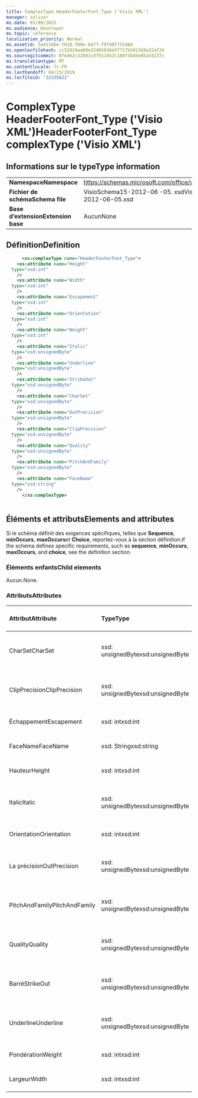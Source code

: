 ```yaml
---
title: ComplexType HeaderFooterFont_Type ('Visio XML')
manager: soliver
ms.date: 03/09/2015
ms.audience: Developer
ms.topic: reference
localization_priority: Normal
ms.assetid: 1e4134be-fb18-768e-b477-f9f40f72548d
ms.openlocfilehash: cc51924aa68e3248583be5f717b5813d4a32af2b
ms.sourcegitcommit: 8fe462c32b91c87911942c188f3445e85a54137c
ms.translationtype: MT
ms.contentlocale: fr-FR
ms.lasthandoff: 04/23/2019
ms.locfileid: "32335622"
---
```

# <a name="headerfooterfonttype-complextype-visio-xml"></a><span data-ttu-id="857ec-102">ComplexType HeaderFooterFont_Type ('Visio XML')</span><span class="sxs-lookup"><span data-stu-id="857ec-102">HeaderFooterFont_Type complexType ('Visio XML')</span></span>

## <a name="type-information"></a><span data-ttu-id="857ec-103">Informations sur le type</span><span class="sxs-lookup"><span data-stu-id="857ec-103">Type information</span></span>

|||
|:-----|:-----|
|<span data-ttu-id="857ec-104">**Namespace**</span><span class="sxs-lookup"><span data-stu-id="857ec-104">**Namespace**</span></span> <br/> |https://schemas.microsoft.com/office/visio/2011/1/core  <br/> |
|<span data-ttu-id="857ec-105">**Fichier de schéma**</span><span class="sxs-lookup"><span data-stu-id="857ec-105">**Schema file**</span></span> <br/> |<span data-ttu-id="857ec-106">VisioSchema15-2012-06 -05. xsd</span><span class="sxs-lookup"><span data-stu-id="857ec-106">VisioSchema15-2012-06-05.xsd</span></span>  <br/> |
|<span data-ttu-id="857ec-107">**Base d’extension**</span><span class="sxs-lookup"><span data-stu-id="857ec-107">**Extension base**</span></span> <br/> |<span data-ttu-id="857ec-108">Aucun</span><span class="sxs-lookup"><span data-stu-id="857ec-108">None</span></span>  <br/> |
   
## <a name="definition"></a><span data-ttu-id="857ec-109">Définition</span><span class="sxs-lookup"><span data-stu-id="857ec-109">Definition</span></span>

```XML
      <xs:complexType name="HeaderFooterFont_Type">
    <xs:attribute name="Height"
  type="xsd:int"
    />
    <xs:attribute name="Width"
  type="xsd:int"
    />
    <xs:attribute name="Escapement"
  type="xsd:int"
    />
    <xs:attribute name="Orientation"
  type="xsd:int"
    />
    <xs:attribute name="Weight"
  type="xsd:int"
    />
    <xs:attribute name="Italic"
  type="xsd:unsignedByte"
    />
    <xs:attribute name="Underline"
  type="xsd:unsignedByte"
    />
    <xs:attribute name="StrikeOut"
  type="xsd:unsignedByte"
    />
    <xs:attribute name="CharSet"
  type="xsd:unsignedByte"
    />
    <xs:attribute name="OutPrecision"
  type="xsd:unsignedByte"
    />
    <xs:attribute name="ClipPrecision"
  type="xsd:unsignedByte"
    />
    <xs:attribute name="Quality"
  type="xsd:unsignedByte"
    />
    <xs:attribute name="PitchAndFamily"
  type="xsd:unsignedByte"
    />
    <xs:attribute name="FaceName"
  type="xsd:string"
    />
      </xs:complexType>
      
```

## <a name="elements-and-attributes"></a><span data-ttu-id="857ec-110">Éléments et attributs</span><span class="sxs-lookup"><span data-stu-id="857ec-110">Elements and attributes</span></span>

<span data-ttu-id="857ec-111">Si le schéma définit des exigences spécifiques, telles que **Sequence**, **minOccurs**, **maxOccurs**et **Choice**, reportez-vous à la section définition.</span><span class="sxs-lookup"><span data-stu-id="857ec-111">If the schema defines specific requirements, such as **sequence**, **minOccurs**, **maxOccurs**, and **choice**, see the definition section.</span></span> 
  
### <a name="child-elements"></a><span data-ttu-id="857ec-112">Éléments enfants</span><span class="sxs-lookup"><span data-stu-id="857ec-112">Child elements</span></span>

<span data-ttu-id="857ec-113">Aucun.</span><span class="sxs-lookup"><span data-stu-id="857ec-113">None.</span></span>
  
### <a name="attributes"></a><span data-ttu-id="857ec-114">Attributs</span><span class="sxs-lookup"><span data-stu-id="857ec-114">Attributes</span></span>

|<span data-ttu-id="857ec-115">**Attribut**</span><span class="sxs-lookup"><span data-stu-id="857ec-115">**Attribute**</span></span>|<span data-ttu-id="857ec-116">**Type**</span><span class="sxs-lookup"><span data-stu-id="857ec-116">**Type**</span></span>|<span data-ttu-id="857ec-117">**Obligatoire**</span><span class="sxs-lookup"><span data-stu-id="857ec-117">**Required**</span></span>|<span data-ttu-id="857ec-118">**Description**</span><span class="sxs-lookup"><span data-stu-id="857ec-118">**Description**</span></span>|<span data-ttu-id="857ec-119">**Valeurs possibles**</span><span class="sxs-lookup"><span data-stu-id="857ec-119">**Possible values**</span></span>|
|:-----|:-----|:-----|:-----|:-----|
|<span data-ttu-id="857ec-120">CharSet</span><span class="sxs-lookup"><span data-stu-id="857ec-120">CharSet</span></span>  <br/> |<span data-ttu-id="857ec-121">xsd: unsignedByte</span><span class="sxs-lookup"><span data-stu-id="857ec-121">xsd:unsignedByte</span></span>  <br/> |<span data-ttu-id="857ec-122">facultatif</span><span class="sxs-lookup"><span data-stu-id="857ec-122">optional</span></span>  <br/> ||<span data-ttu-id="857ec-123">Valeurs du type xsd: unsignedByte.</span><span class="sxs-lookup"><span data-stu-id="857ec-123">Values of the xsd:unsignedByte type.</span></span>  <br/> |
|<span data-ttu-id="857ec-124">ClipPrecision</span><span class="sxs-lookup"><span data-stu-id="857ec-124">ClipPrecision</span></span>  <br/> |<span data-ttu-id="857ec-125">xsd: unsignedByte</span><span class="sxs-lookup"><span data-stu-id="857ec-125">xsd:unsignedByte</span></span>  <br/> |<span data-ttu-id="857ec-126">facultatif</span><span class="sxs-lookup"><span data-stu-id="857ec-126">optional</span></span>  <br/> ||<span data-ttu-id="857ec-127">Valeurs du type xsd: unsignedByte.</span><span class="sxs-lookup"><span data-stu-id="857ec-127">Values of the xsd:unsignedByte type.</span></span>  <br/> |
|<span data-ttu-id="857ec-128">Échappement</span><span class="sxs-lookup"><span data-stu-id="857ec-128">Escapement</span></span>  <br/> |<span data-ttu-id="857ec-129">xsd: int</span><span class="sxs-lookup"><span data-stu-id="857ec-129">xsd:int</span></span>  <br/> |<span data-ttu-id="857ec-130">facultatif</span><span class="sxs-lookup"><span data-stu-id="857ec-130">optional</span></span>  <br/> ||<span data-ttu-id="857ec-131">Valeurs du type xsd: int.</span><span class="sxs-lookup"><span data-stu-id="857ec-131">Values of the xsd:int type.</span></span>  <br/> |
|<span data-ttu-id="857ec-132">FaceName</span><span class="sxs-lookup"><span data-stu-id="857ec-132">FaceName</span></span>  <br/> |<span data-ttu-id="857ec-133">xsd: String</span><span class="sxs-lookup"><span data-stu-id="857ec-133">xsd:string</span></span>  <br/> |<span data-ttu-id="857ec-134">facultatif</span><span class="sxs-lookup"><span data-stu-id="857ec-134">optional</span></span>  <br/> ||<span data-ttu-id="857ec-135">Valeurs du type xsd: String.</span><span class="sxs-lookup"><span data-stu-id="857ec-135">Values of the xsd:string type.</span></span>  <br/> |
|<span data-ttu-id="857ec-136">Hauteur</span><span class="sxs-lookup"><span data-stu-id="857ec-136">Height</span></span>  <br/> |<span data-ttu-id="857ec-137">xsd: int</span><span class="sxs-lookup"><span data-stu-id="857ec-137">xsd:int</span></span>  <br/> |<span data-ttu-id="857ec-138">facultatif</span><span class="sxs-lookup"><span data-stu-id="857ec-138">optional</span></span>  <br/> ||<span data-ttu-id="857ec-139">Valeurs du type xsd: int.</span><span class="sxs-lookup"><span data-stu-id="857ec-139">Values of the xsd:int type.</span></span>  <br/> |
|<span data-ttu-id="857ec-140">Italic</span><span class="sxs-lookup"><span data-stu-id="857ec-140">Italic</span></span>  <br/> |<span data-ttu-id="857ec-141">xsd: unsignedByte</span><span class="sxs-lookup"><span data-stu-id="857ec-141">xsd:unsignedByte</span></span>  <br/> |<span data-ttu-id="857ec-142">facultatif</span><span class="sxs-lookup"><span data-stu-id="857ec-142">optional</span></span>  <br/> ||<span data-ttu-id="857ec-143">Valeurs du type xsd: unsignedByte.</span><span class="sxs-lookup"><span data-stu-id="857ec-143">Values of the xsd:unsignedByte type.</span></span>  <br/> |
|<span data-ttu-id="857ec-144">Orientation</span><span class="sxs-lookup"><span data-stu-id="857ec-144">Orientation</span></span>  <br/> |<span data-ttu-id="857ec-145">xsd: int</span><span class="sxs-lookup"><span data-stu-id="857ec-145">xsd:int</span></span>  <br/> |<span data-ttu-id="857ec-146">facultatif</span><span class="sxs-lookup"><span data-stu-id="857ec-146">optional</span></span>  <br/> ||<span data-ttu-id="857ec-147">Valeurs du type xsd: int.</span><span class="sxs-lookup"><span data-stu-id="857ec-147">Values of the xsd:int type.</span></span>  <br/> |
|<span data-ttu-id="857ec-148">La précision</span><span class="sxs-lookup"><span data-stu-id="857ec-148">OutPrecision</span></span>  <br/> |<span data-ttu-id="857ec-149">xsd: unsignedByte</span><span class="sxs-lookup"><span data-stu-id="857ec-149">xsd:unsignedByte</span></span>  <br/> |<span data-ttu-id="857ec-150">facultatif</span><span class="sxs-lookup"><span data-stu-id="857ec-150">optional</span></span>  <br/> ||<span data-ttu-id="857ec-151">Valeurs du type xsd: unsignedByte.</span><span class="sxs-lookup"><span data-stu-id="857ec-151">Values of the xsd:unsignedByte type.</span></span>  <br/> |
|<span data-ttu-id="857ec-152">PitchAndFamily</span><span class="sxs-lookup"><span data-stu-id="857ec-152">PitchAndFamily</span></span>  <br/> |<span data-ttu-id="857ec-153">xsd: unsignedByte</span><span class="sxs-lookup"><span data-stu-id="857ec-153">xsd:unsignedByte</span></span>  <br/> |<span data-ttu-id="857ec-154">facultatif</span><span class="sxs-lookup"><span data-stu-id="857ec-154">optional</span></span>  <br/> ||<span data-ttu-id="857ec-155">Valeurs du type xsd: unsignedByte.</span><span class="sxs-lookup"><span data-stu-id="857ec-155">Values of the xsd:unsignedByte type.</span></span>  <br/> |
|<span data-ttu-id="857ec-156">Quality</span><span class="sxs-lookup"><span data-stu-id="857ec-156">Quality</span></span>  <br/> |<span data-ttu-id="857ec-157">xsd: unsignedByte</span><span class="sxs-lookup"><span data-stu-id="857ec-157">xsd:unsignedByte</span></span>  <br/> |<span data-ttu-id="857ec-158">facultatif</span><span class="sxs-lookup"><span data-stu-id="857ec-158">optional</span></span>  <br/> ||<span data-ttu-id="857ec-159">Valeurs du type xsd: unsignedByte.</span><span class="sxs-lookup"><span data-stu-id="857ec-159">Values of the xsd:unsignedByte type.</span></span>  <br/> |
|<span data-ttu-id="857ec-160">Barré</span><span class="sxs-lookup"><span data-stu-id="857ec-160">StrikeOut</span></span>  <br/> |<span data-ttu-id="857ec-161">xsd: unsignedByte</span><span class="sxs-lookup"><span data-stu-id="857ec-161">xsd:unsignedByte</span></span>  <br/> |<span data-ttu-id="857ec-162">facultatif</span><span class="sxs-lookup"><span data-stu-id="857ec-162">optional</span></span>  <br/> ||<span data-ttu-id="857ec-163">Valeurs du type xsd: unsignedByte.</span><span class="sxs-lookup"><span data-stu-id="857ec-163">Values of the xsd:unsignedByte type.</span></span>  <br/> |
|<span data-ttu-id="857ec-164">Underline</span><span class="sxs-lookup"><span data-stu-id="857ec-164">Underline</span></span>  <br/> |<span data-ttu-id="857ec-165">xsd: unsignedByte</span><span class="sxs-lookup"><span data-stu-id="857ec-165">xsd:unsignedByte</span></span>  <br/> |<span data-ttu-id="857ec-166">facultatif</span><span class="sxs-lookup"><span data-stu-id="857ec-166">optional</span></span>  <br/> ||<span data-ttu-id="857ec-167">Valeurs du type xsd: unsignedByte.</span><span class="sxs-lookup"><span data-stu-id="857ec-167">Values of the xsd:unsignedByte type.</span></span>  <br/> |
|<span data-ttu-id="857ec-168">Pondération</span><span class="sxs-lookup"><span data-stu-id="857ec-168">Weight</span></span>  <br/> |<span data-ttu-id="857ec-169">xsd: int</span><span class="sxs-lookup"><span data-stu-id="857ec-169">xsd:int</span></span>  <br/> |<span data-ttu-id="857ec-170">facultatif</span><span class="sxs-lookup"><span data-stu-id="857ec-170">optional</span></span>  <br/> ||<span data-ttu-id="857ec-171">Valeurs du type xsd: int.</span><span class="sxs-lookup"><span data-stu-id="857ec-171">Values of the xsd:int type.</span></span>  <br/> |
|<span data-ttu-id="857ec-172">Largeur</span><span class="sxs-lookup"><span data-stu-id="857ec-172">Width</span></span>  <br/> |<span data-ttu-id="857ec-173">xsd: int</span><span class="sxs-lookup"><span data-stu-id="857ec-173">xsd:int</span></span>  <br/> |<span data-ttu-id="857ec-174">facultatif</span><span class="sxs-lookup"><span data-stu-id="857ec-174">optional</span></span>  <br/> ||<span data-ttu-id="857ec-175">Valeurs du type xsd: int.</span><span class="sxs-lookup"><span data-stu-id="857ec-175">Values of the xsd:int type.</span></span>  <br/> |
   

